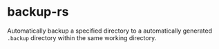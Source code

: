 # backup-rs

Automatically backup a specified directory to a automatically generated `.backup` directory within the same working directory.

